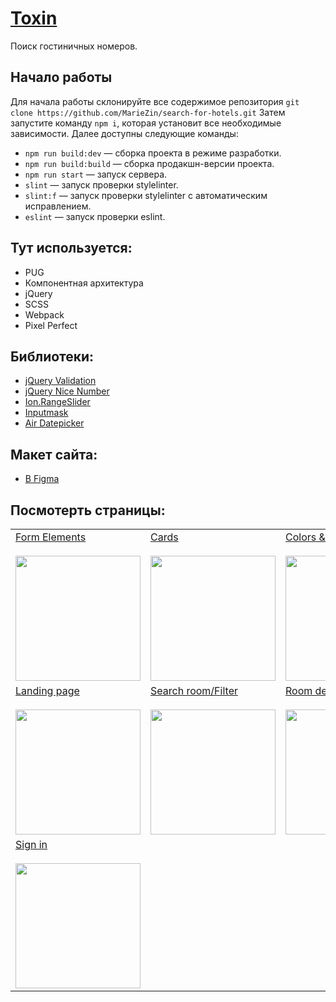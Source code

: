 # [Toxin](https://zinmari.github.io/search-for-hotels/)
Поиск гостиничных номеров.

## Начало работы
Для начала работы склонируйте все содержимое репозитория `git clone https://github.com/MarieZin/search-for-hotels.git` Затем запустите команду `npm i`, которая установит все необходимые зависимости. Далее доступны следующие команды:
- `npm run build:dev` — сборка проекта в режиме разработки.
- `npm run build:build` — сборка продакшн-версии проекта. 
- `npm run start` — запуск сервера. 
- `slint` — запуск проверки stylelinter.
- `slint:f` — запуск проверки stylelinter с автоматическим исправлением.
- `eslint` — запуск проверки eslint.

## Тут используется:
- PUG
- Компонентная архитектура
- jQuery
- SCSS
- Webpack
- Pixel Perfect

## Библиотеки:
- [jQuery Validation ](https://jqueryvalidation.org/)
- [jQuery Nice Number](https://www.npmjs.com/package/jquery.nice-number)
- [Ion.RangeSlider](http://ionden.com/a/plugins/ion.rangeslider/index.html)
- [Inputmask](https://robinherbots.github.io/Inputmask/)
- [Air Datepicker](https://air-datepicker.com/ru)

## Макет сайта:
- [В Figma](https://www.figma.com/design/7W5R6uxAk0vCVzFZcPVegk/Untitled?t=UA9JdK1Lq5xzQqtc-0)


## Посмотерть страницы:
<table>
    <tr valign="top">
        <td>
            <a href='https://mariezin.github.io/search-for-hotels/form-elements.html'>Form Elements</a><br><br>
            <img src='./pixel-perfect/form-elements.jpg' width='200'>
        </td>
        <td>
            <a href='https://mariezin.github.io/search-for-hotels/cards.html'>Cards</a><br><br>
            <img src='./pixel-perfect/cards.jpg' width='200'>
        </td>
        <td>
            <a href='https://mariezin.github.io/search-for-hotels/colors-type.html'>Colors & Type</a><br><br>
            <img src='./pixel-perfect/colors-type.jpg' width='200'>
        </td>
        <td>
            <a href='https://mariezin.github.io/search-for-hotels/headers-footers.html'>Headers & Footers</a><br><br>
            <img src='./pixel-perfect/headers-footers.jpg' width='200'>
        </td>
    </tr>
    <tr valign="top">
        <td>
            <a href='https://zinmari.github.io/search-for-hotels/index.html'>Landing page</a><br><br>
            <img src='./pixel-perfect/landing-page.jpg' width='200'>
        </td>
        <td>
            <a href='https://zinmari.github.io/search-for-hotels/search-room.html'>Search room/Filter</a><br><br>
            <img src='./pixel-perfect/search-room-filter.jpg' width='200'>
        </td>
        <td>
            <a href='https://zinmari.github.io/search-for-hotels/room-details.html'>Room details</a><br><br>
            <img src='./pixel-perfect/room-details.jpg' width='200'>
        </td>
        <td>
            <a href='https://zinmari.github.io/search-for-hotels/user-registration.html'>Registration</a><br><br>
            <img src='./pixel-perfect/registration.jpg' width='200'>
        </td>
    </tr>
    <tr valign="top">
        <td>
            <a href='https://zinmari.github.io/search-for-hotels/user-login.html'>Sign in</a><br><br>
            <img src='./pixel-perfect/sign-in.jpg' width='200'>
        </td>
    </tr>
</table>
